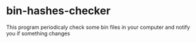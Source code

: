 # bin-hashes-checker
This program periodicaly check some bin files in your computer and notify you if something changes
